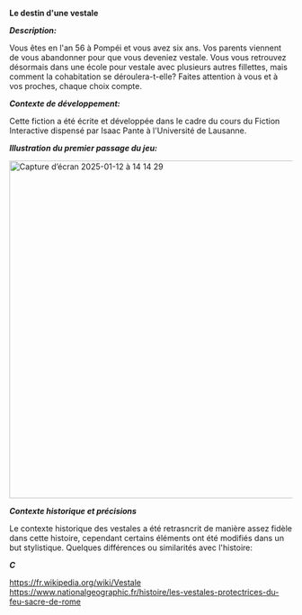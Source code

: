**Le destin d'une vestale**

**_Description:_**

Vous êtes en l'an 56 à Pompéi et vous avez six ans. Vos parents viennent de vous abandonner pour que vous deveniez vestale. Vous vous retrouvez désormais dans une école pour vestale avec plusieurs autres fillettes, mais comment la cohabitation se déroulera-t-elle? 
Faites attention à vous et à vos proches, chaque choix compte.

**_Contexte de développement:_**

Cette fiction a été écrite et développée dans le cadre du cours du Fiction Interactive dispensé par Isaac Pante à l'Université de Lausanne.

**_Illustration du premier passage du jeu:_**

<img width="600" alt="Capture d’écran 2025-01-12 à 14 14 29" src="https://github.com/user-attachments/assets/23197218-6e21-42d2-9fad-6c1b273a432c" />

**_Contexte historique et précisions_**

Le contexte historique des vestales a été retrasncrit de manière assez fidèle dans cette histoire, cependant certains éléments ont été modifiés dans un but stylistique.
Quelques différences ou similarités avec l'histoire:

**_C_**

https://fr.wikipedia.org/wiki/Vestale 
https://www.nationalgeographic.fr/histoire/les-vestales-protectrices-du-feu-sacre-de-rome
